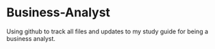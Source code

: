 # Business-Analyst

Using github to track all files and updates to my study guide for being a business analyst.